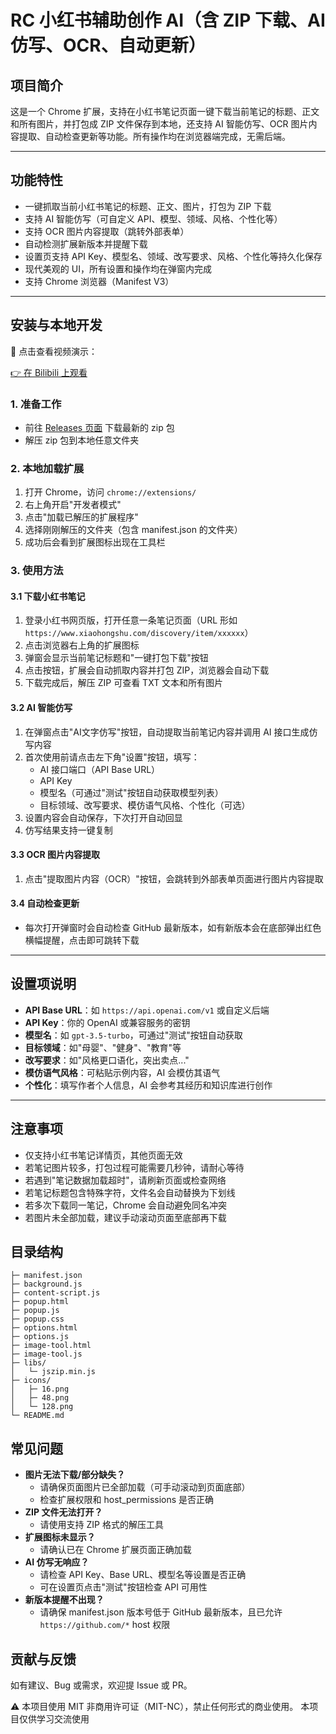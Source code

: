 # RC 小红书辅助创作 AI（含 ZIP 下载、AI仿写、OCR、自动更新）

## 项目简介
这是一个 Chrome 扩展，支持在小红书笔记页面一键下载当前笔记的标题、正文和所有图片，并打包成 ZIP 文件保存到本地，还支持 AI 智能仿写、OCR 图片内容提取、自动检查更新等功能。所有操作均在浏览器端完成，无需后端。

---

## 功能特性
- 一键抓取当前小红书笔记的标题、正文、图片，打包为 ZIP 下载
- 支持 AI 智能仿写（可自定义 API、模型、领域、风格、个性化等）
- 支持 OCR 图片内容提取（跳转外部表单）
- 自动检测扩展新版本并提醒下载
- 设置页支持 API Key、模型名、领域、改写要求、风格、个性化等持久化保存
- 现代美观的 UI，所有设置和操作均在弹窗内完成
- 支持 Chrome 浏览器（Manifest V3）

---

## 安装与本地开发

🎥 点击查看视频演示：

[👉 在 Bilibili 上观看](https://www.bilibili.com/video/BV1RwTxzaEAJ)


### 1. 准备工作
- 前往 [Releases 页面](https://github.com/Jamailar/RedConvert/releases/latest) 下载最新的 zip 包
- 解压 zip 包到本地任意文件夹

### 2. 本地加载扩展
1. 打开 Chrome，访问 `chrome://extensions/`
2. 右上角开启"开发者模式"
3. 点击"加载已解压的扩展程序"
4. 选择刚刚解压的文件夹（包含 manifest.json 的文件夹）
5. 成功后会看到扩展图标出现在工具栏

### 3. 使用方法
#### 3.1 下载小红书笔记
1. 登录小红书网页版，打开任意一条笔记页面（URL 形如 `https://www.xiaohongshu.com/discovery/item/xxxxxx`）
2. 点击浏览器右上角的扩展图标
3. 弹窗会显示当前笔记标题和"一键打包下载"按钮
4. 点击按钮，扩展会自动抓取内容并打包 ZIP，浏览器会自动下载
5. 下载完成后，解压 ZIP 可查看 TXT 文本和所有图片

#### 3.2 AI 智能仿写
1. 在弹窗点击"AI文字仿写"按钮，自动提取当前笔记内容并调用 AI 接口生成仿写内容
2. 首次使用前请点击左下角"设置"按钮，填写：
   - AI 接口端口（API Base URL）
   - API Key
   - 模型名（可通过"测试"按钮自动获取模型列表）
   - 目标领域、改写要求、模仿语气风格、个性化（可选）
3. 设置内容会自动保存，下次打开自动回显
4. 仿写结果支持一键复制

#### 3.3 OCR 图片内容提取
1. 点击"提取图片内容（OCR）"按钮，会跳转到外部表单页面进行图片内容提取

#### 3.4 自动检查更新
- 每次打开弹窗时会自动检查 GitHub 最新版本，如有新版本会在底部弹出红色横幅提醒，点击即可跳转下载

---

## 设置项说明
- **API Base URL**：如 `https://api.openai.com/v1` 或自定义后端
- **API Key**：你的 OpenAI 或兼容服务的密钥
- **模型名**：如 `gpt-3.5-turbo`，可通过"测试"按钮自动获取
- **目标领域**：如"母婴"、"健身"、"教育"等
- **改写要求**：如"风格更口语化，突出卖点..."
- **模仿语气风格**：可粘贴示例内容，AI 会模仿其语气
- **个性化**：填写作者个人信息，AI 会参考其经历和知识库进行创作

---

## 注意事项
- 仅支持小红书笔记详情页，其他页面无效
- 若笔记图片较多，打包过程可能需要几秒钟，请耐心等待
- 若遇到"笔记数据加载超时"，请刷新页面或检查网络
- 若笔记标题包含特殊字符，文件名会自动替换为下划线
- 若多次下载同一笔记，Chrome 会自动避免同名冲突
- 若图片未全部加载，建议手动滚动页面至底部再下载

## 目录结构
```
├─ manifest.json
├─ background.js
├─ content-script.js
├─ popup.html
├─ popup.js
├─ popup.css
├─ options.html
├─ options.js
├─ image-tool.html
├─ image-tool.js
├─ libs/
│   └─ jszip.min.js
├─ icons/
│   ├─ 16.png
│   ├─ 48.png
│   └─ 128.png
└─ README.md
```

## 常见问题
- **图片无法下载/部分缺失？**
  - 请确保页面图片已全部加载（可手动滚动到页面底部）
  - 检查扩展权限和 host_permissions 是否正确
- **ZIP 文件无法打开？**
  - 请使用支持 ZIP 格式的解压工具
- **扩展图标未显示？**
  - 请确认已在 Chrome 扩展页面正确加载
- **AI 仿写无响应？**
  - 请检查 API Key、Base URL、模型名等设置是否正确
  - 可在设置页点击"测试"按钮检查 API 可用性
- **新版本提醒不出现？**
  - 请确保 manifest.json 版本号低于 GitHub 最新版本，且已允许 `https://github.com/*` host 权限

## 贡献与反馈
如有建议、Bug 或需求，欢迎提 Issue 或 PR。

⚠️ 本项目使用 MIT 非商用许可证（MIT-NC），禁止任何形式的商业使用。
本项目仅供学习交流使用
